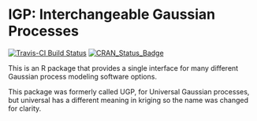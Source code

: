 
<!-- README.md is generated from README.Rmd. Please edit that file -->
IGP: Interchangeable Gaussian Processes
=======================================

[![Travis-CI Build Status](https://travis-ci.org/CollinErickson/UGP.svg?branch=master)](https://travis-ci.org/CollinErickson/UGP) [![CRAN\_Status\_Badge](https://www.r-pkg.org/badges/version/IGP)](https://cran.r-project.org/package=IGP)

This is an R package that provides a single interface for many different Gaussian process modeling software options.

This package was formerly called UGP, for Universal Gaussian processes, but universal has a different meaning in kriging so the name was changed for clarity.
